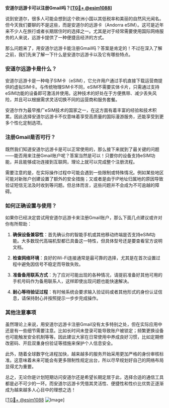 **安道尔远游卡可以注册Gmail吗？[[TG💪+ @esim1088](https://t.me/s/esim1088)]**

说到安道尔，很多人可能会想到这个欧洲小国以其低税率和美丽的自然风光闻名。但今天我们要聊的不是这些，而是安道尔的远游卡（Andorra eSIM）。这可是近年来不少人在旅行或者长期居住时的选择之一。尤其是对于经常需要使用国际网络服务的人来说，远游卡提供了一种便捷且经济的方式。

那么问题来了，用安道尔远游卡能注册Gmail吗？答案是肯定的！不过在深入了解之前，我们先来了解一下什么是安道尔远游卡以及它有哪些特点。

### 安道尔远游卡是什么？

安道尔远游卡是一种电子SIM卡（eSIM），它允许用户通过手机直接下载运营商提供的虚拟SIM卡。与传统物理SIM卡不同，eSIM不需要实体卡片，只需通过支持eSIM功能的设备即可激活并使用。这种技术的好处在于方便携带、减少丢失风险，并且可以根据需求灵活切换不同的运营商和服务套餐。

安道尔作为最早推广eSIM技术的国家之一，在这方面有着丰富的经验和技术积累。因此选择安道尔远游卡不仅意味着享受高质量的国际漫游服务，还能享受到更多个性化定制选项。

### 注册Gmail是否可行？

既然我们知道安道尔远游卡是可以正常使用的，那么接下来就到了最关键的问题——能否用来注册Gmail账户呢？答案当然是可以！只要你的设备支持eSIM功能，并且能够成功连接到互联网，理论上就可以完成整个注册流程。

需要注意的是，在实际操作过程中可能会遇到一些限制或特殊情况。例如某些地区可能对新账户创建设置了额外的安全措施；又或者是由于IP地址归属地的原因导致验证短信无法及时收到等问题。但总体而言，这些问题并不会成为不可逾越的障碍。

### 如何正确设置与使用？

如果你已经决定尝试用安道尔远游卡来注册Gmail账户，那么下面几点建议或许对你有所帮助：

1. **确保设备兼容性**：首先确认你的智能手机或其他移动终端是否支持eSIM功能。大多数现代高端机型都已具备这一特性，但具体型号还是要查看官方说明文档。
   
2. **检查网络环境**：良好的Wi-Fi连接通常是最可靠的选择，尤其是在首次设置过程中避免因信号不稳定而导致失败。

3. **准备备用联系方式**：为了应对可能出现的各种情况，请提前准备好其他可用的手机号码作为备用联系人，这样即使出现问题也能快速解决。

4. **耐心等待验证过程**：有时候系统会要求输入验证码或者其他形式的身份认证信息，请保持耐心并按照提示一步步完成操作。

### 其他注意事项

虽然理论上来说，用安道尔远游卡注册Gmail没有太多特别之处，但在实际应用中还是有一些细节需要注意。比如长时间未登录可能导致账户被锁定；频繁更换设备也可能触发安全机制等等。因此建议大家在日常使用中养成良好习惯，比如定期修改密码、开启双重身份验证等措施来保护个人信息安全。

此外，随着全球数字化进程加快，越来越多的服务开始采用更加严格的身份审核标准。这意味着未来可能会有更多限制性规定出台，所以尽早规划好自己的网络布局显得尤为重要。

总之，无论你是计划短期访问安道尔还是希望长期定居于此，选择合适的通信工具都是必不可少的一环。而安道尔远游卡凭借其灵活性、便捷性和性价比优势正逐渐成为越来越多人心目中的理想之选！

[[TG💪+ @esim1088](https://t.me/s/esim1088) ![Image](https://i.postimg.cc/4NQfJmqS/Snipaste-2025-05-13-00-14-12.png)]